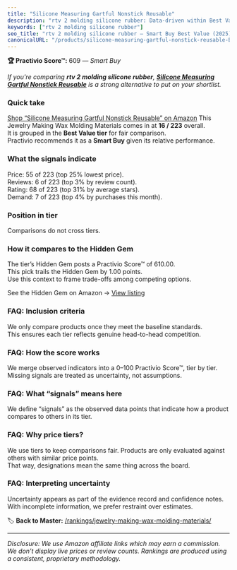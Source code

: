 ```yaml
---
title: "Silicone Measuring Gartful Nonstick Reusable"
description: "rtv 2 molding silicone rubber: Data-driven within Best Value ranking using the Practivio Score™. Positioned by quality, value, demand, findability, momentum."
keywords: ["rtv 2 molding silicone rubber"]
seo_title: "rtv 2 molding silicone rubber — Smart Buy Best Value (2025)"
canonicalURL: "/products/silicone-measuring-gartful-nonstick-reusable-B07ZMV9TM8/"
---
```


**🏆 Practivio Score™:** 609 — _Smart Buy_


*If you're comparing **rtv 2 molding silicone rubber**, **[Silicone Measuring Gartful Nonstick Reusable](https://www.amazon.com/dp/B07ZMV9TM8?tag=practivio-20)** is a strong alternative to put on your shortlist.*
### Quick take
[Shop “Silicone Measuring Gartful Nonstick Reusable” on Amazon](https://www.amazon.com/dp/B07ZMV9TM8?tag=practivio-20)
This Jewelry Making Wax Molding Materials comes in at **16 / 223** overall.  
It is grouped in the **Best Value tier** for fair comparison.  
Practivio recommends it as a **Smart Buy** given its relative performance.

### What the signals indicate
Price: 55 of 223 (top 25% lowest price).  
Reviews: 6 of 223 (top 3% by review count).  
Rating: 68 of 223 (top 31% by average stars).  
Demand: 7 of 223 (top 4% by purchases this month).

### Position in tier
Comparisons do not cross tiers.

### How it compares to the Hidden Gem
The tier’s Hidden Gem posts a Practivio Score™ of 610.00.  
This pick trails the Hidden Gem by 1.00 points.  
Use this context to frame trade-offs among competing options.  

See the Hidden Gem on Amazon → [View listing](https://www.amazon.com/dp/B07PJ8RFFR?tag=practivio-20)

### FAQ: Inclusion criteria
We only compare products once they meet the baseline standards.  
This ensures each tier reflects genuine head-to-head competition.

### FAQ: How the score works
We merge observed indicators into a 0–100 Practivio Score™, tier by tier.  
Missing signals are treated as uncertainty, not assumptions.

### FAQ: What “signals” means here
We define “signals” as the observed data points that indicate how a product compares to others in its tier.

### FAQ: Why price tiers?
We use tiers to keep comparisons fair. Products are only evaluated against others with similar price points.  
That way, designations mean the same thing across the board.

### FAQ: Interpreting uncertainty
Uncertainty appears as part of the evidence record and confidence notes.  
With incomplete information, we prefer restraint over estimates.


🏷️ **Back to Master:** [/rankings/jewelry-making-wax-molding-materials/](/rankings/jewelry-making-wax-molding-materials/)

---
_Disclosure: We use Amazon affiliate links which may earn a commission. We don’t display live prices or review counts. Rankings are produced using a consistent, proprietary methodology._
